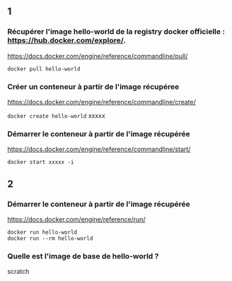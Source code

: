 ## 1

### Récupérer l'image hello-world de la registry docker officielle : https://hub.docker.com/explore/.
https://docs.docker.com/engine/reference/commandline/pull/

```docker pull hello-world```
### Créer un conteneur à partir de l'image récupéree
https://docs.docker.com/engine/reference/commandline/create/ 

```docker create hello-world```
xxxxx

### Démarrer le conteneur à partir de l'image récupérée
https://docs.docker.com/engine/reference/commandline/start/

```docker start xxxxx -i```

## 2
### Démarrer le conteneur à partir de l'image récupérée
https://docs.docker.com/engine/reference/run/

```
docker run hello-world
docker run --rm hello-world
```

### Quelle est l'image de base de hello-world ?
scratch

